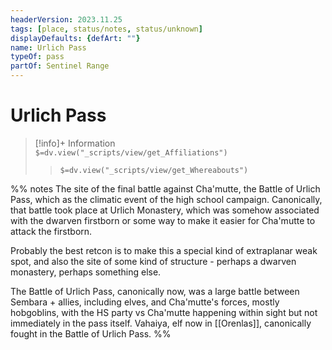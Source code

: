 ```yaml
---
headerVersion: 2023.11.25
tags: [place, status/notes, status/unknown]
displayDefaults: {defArt: ""}
name: Urlich Pass
typeOf: pass
partOf: Sentinel Range
---
```

# Urlich Pass
>[!info]+ Information  
> `$=dv.view("_scripts/view/get_Affiliations")`  
>> `$=dv.view("_scripts/view/get_Whereabouts")`

%% notes
The site of the final battle against Cha'mutte, the Battle of Urlich Pass, which as the climatic event of the high school campaign. Canonically, that battle took place at Urlich Monastery, which was somehow associated with the dwarven firstborn or some way to make it easier for Cha'mutte to attack the firstborn. 

Probably the best retcon is to make this a special kind of  extraplanar weak spot, and also the site of some kind of structure - perhaps a dwarven monastery, perhaps something else. 

The Battle of Urlich Pass, canonically now, was a large battle between Sembara + allies, including elves, and Cha'mutte's forces, mostly hobgoblins, with the HS party vs Cha'mutte happening within sight but not immediately in the pass itself. Vahaiya, elf now in [[Orenlas]], canonically fought in the Battle of Urlich Pass.
%%